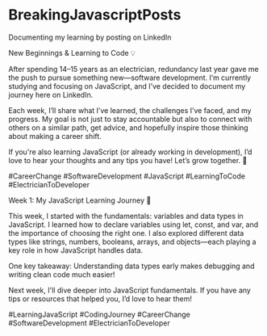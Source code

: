 # BreakingJavascriptPosts
Documenting my learning by posting on LinkedIn

New Beginnings & Learning to Code 💡

After spending 14–15 years as an electrician, redundancy last year gave me the push to pursue something new—software development. I’m currently studying and focusing on JavaScript, and I’ve decided to document my journey here on LinkedIn.

Each week, I’ll share what I’ve learned, the challenges I’ve faced, and my progress. My goal is not just to stay accountable but also to connect with others on a similar path, get advice, and hopefully inspire those thinking about making a career shift.

If you're also learning JavaScript (or already working in development), I’d love to hear your thoughts and any tips you have! Let’s grow together. 🚀

#CareerChange #SoftwareDevelopment #JavaScript #LearningToCode #ElectricianToDeveloper

Week 1: My JavaScript Learning Journey 🚀

This week, I started with the fundamentals: variables and data types in JavaScript. I learned how to declare variables using let, const, and var, and the importance of choosing the right one. I also explored different data types like strings, numbers, booleans, arrays, and objects—each playing a key role in how JavaScript handles data.

One key takeaway: Understanding data types early makes debugging and writing clean code much easier!

Next week, I'll dive deeper into JavaScript fundamentals. If you have any tips or resources that helped you, I’d love to hear them!

#LearningJavaScript #CodingJourney #CareerChange #SoftwareDevelopment #ElectricianToDeveloper
